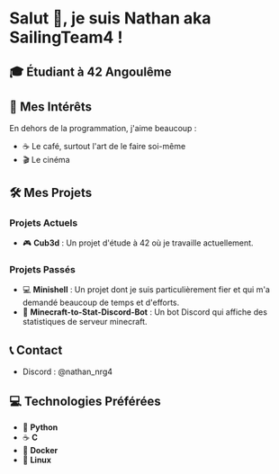 # Salut 👋, je suis Nathan aka SailingTeam4 !

## 🎓 Étudiant à 42 Angoulême

## 🌟 Mes Intérêts

En dehors de la programmation, j'aime beaucoup :
- ☕ Le café, surtout l'art de le faire soi-même
- 🎬 Le cinéma

## 🛠️ Mes Projets

### Projets Actuels
- 🎮 **Cub3d** : Un projet d'étude à 42 où je travaille actuellement.

### Projets Passés
- 💻 **Minishell** : Un projet dont je suis particulièrement fier et qui m'a demandé beaucoup de temps et d'efforts.
- 🤖 **Minecraft-to-Stat-Discord-Bot** : Un bot Discord qui affiche des statistiques de serveur minecraft.

## 📞 Contact

- Discord : @nathan_nrg4

## 💻 Technologies Préférées

- 🐍 **Python**
- ☕ **C**
- 🐳 **Docker**
- 🐧 **Linux**
